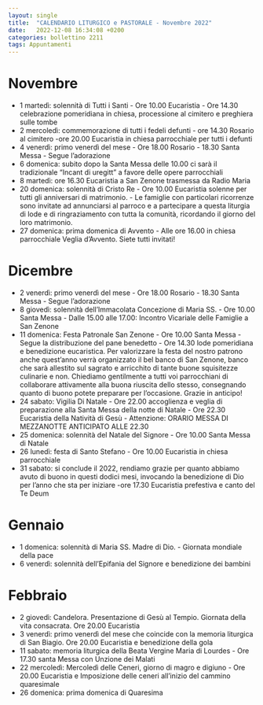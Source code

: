 ```yaml
---
layout: single
title:  "CALENDARIO LITURGICO e PASTORALE - Novembre 2022"
date:   2022-12-08 16:34:08 +0200
categories: bollettino 2211
tags: Appuntamenti
---
```


# Novembre

- 1    martedì: solennità di Tutti i Santi - Ore 10.00 Eucaristia - Ore 14.30 celebrazione pomeridiana in chiesa, processione al cimitero e preghiera sulle tombe
- 2    mercoledì: commemorazione di tutti i fedeli defunti - ore 14.30 Rosario al cimitero -ore 20.00 Eucaristia in chiesa parrocchiale per tutti i defunti
- 4    venerdì: primo venerdì del mese - Ore 18.00 Rosario -  18.30 Santa Messa -  Segue l’adorazione
- 6    domenica: subito dopo la Santa Messa delle 10.00 ci sarà il tradizionale “Incant di uregitt” a favore delle opere parrocchiali
- 8    martedì: ore 16.30 Eucaristia a San Zenone trasmessa da Radio Maria
- 20   domenica: solennità di Cristo Re -     Ore 10.00 Eucaristia solenne per tutti gli anniversari di matrimonio. - Le famiglie con particolari ricorrenze sono invitate ad annunciarsi al parroco e a partecipare a questa liturgia di lode e di ringraziamento con tutta la comunità, ricordando il giorno del loro matrimonio.
- 27   domenica: prima domenica di Avvento -      Alle ore 16.00 in chiesa parrocchiale Veglia d’Avvento. Siete tutti invitati!

# Dicembre

- 2    venerdì: primo venerdì del mese - Ore 18.00 Rosario  - 18.30 Santa Messa  - Segue l’adorazione
- 8    giovedì: solennità dell’Immacolata Concezione di Maria SS. - Ore 10.00 Santa Messa - Dalle 15.00 alle 17.00: Incontro Vicariale delle Famiglie a San Zenone
- 11   domenica: Festa Patronale San Zenone - Ore 10.00 Santa Messa - Segue la distribuzione del pane benedetto -     Ore 14.30 lode pomeridiana e benedizione eucaristica. Per valorizzare la festa del nostro patrono anche quest’anno verrà organizzato il bel banco di San Zenone, banco che sarà allestito sul sagrato e arricchito di tante buone squisitezze culinarie e non. Chiediamo gentilmente a tutti voi parrocchiani di collaborare attivamente alla buona riuscita dello stesso, consegnando quanto di buono potete preparare per l’occasione. Grazie in anticipo!
- 24   sabato: Vigilia Di Natale - Ore 22.00 accoglienza e veglia di preparazione alla Santa Messa della notte di Natale - Ore 22.30 Eucaristia della Natività di Gesù - Attenzione: ORARIO MESSA DI MEZZANOTTE ANTICIPATO ALLE 22.30 
- 25   domenica: solennità del Natale del Signore -      Ore 10.00 Santa Messa di Natale
- 26   lunedì: festa di Santo Stefano -     Ore 10.00 Eucaristia in chiesa parrocchiale
- 31   sabato: si conclude il 2022, rendiamo grazie per quanto abbiamo avuto di buono in questi dodici mesi, invocando la benedizione di Dio per l’anno che sta per iniziare -ore 17.30 Eucaristia prefestiva e canto del Te Deum

# Gennaio

- 1 domenica: solennità di Maria SS. Madre di Dio. - Giornata mondiale della pace
- 6    venerdì: solennità dell’Epifania del Signore e benedizione dei bambini

# Febbraio

- 2    giovedì: Candelora. Presentazione di Gesù al Tempio. Giornata della vita consacrata.      Ore 20.00 Eucaristia
- 3    venerdì: primo venerdì del mese che coincide con la memoria liturgica di San Biagio.     Ore 20.00 Eucaristia e benedizione della gola
- 11   sabato: memoria liturgica della Beata Vergine Maria di Lourdes        - Ore 17.30 santa Messa con Unzione dei Malati
- 22   mercoledì: Mercoledì delle Ceneri, giorno di magro e digiuno -     Ore 20.00 Eucaristia e Imposizione delle ceneri all’inizio del cammino quaresimale
- 26   domenica: prima domenica di Quaresima

